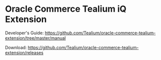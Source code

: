 Oracle Commerce Tealium iQ Extension
===============

Developer's Guide: https://github.com/Tealium/oracle-commerce-tealium-extension/tree/master/manual

Download: https://github.com/Tealium/oracle-commerce-tealium-extension/releases

